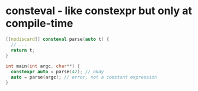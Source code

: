 # consteval - like constexpr but only at compile-time

```cpp
[[nodiscard]] consteval parse(auto t) {
  // ...
  return t;
}
```

```cpp
int main(int argc, char**) {
  constexpr auto = parse(42); // okay
  auto = parse(argc); // error, not a constant expression
}
```
